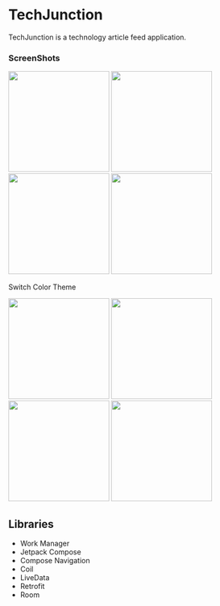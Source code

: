 # TechJunction

TechJunction is a technology article feed application.  

### ScreenShots

<p>
  <img src="https://github.com/eotw95/TechJunction/assets/98305024/53e5ed24-0e2a-4695-8efc-75771ac3afb5" alt="" width="200px">
  <img src="https://github.com/eotw95/TechJunction/assets/98305024/368a5414-f4ef-41b4-9723-2f122dfd43af" alt="" width="200px">
  <img src="https://github.com/eotw95/TechJunction/assets/98305024/6bd14a0f-551d-4d71-aa8a-a7f31cb5a0f0" alt="" width="200px">
  <img src="https://github.com/eotw95/TechJunction/assets/98305024/bf73a35d-fff5-441e-9242-7aea2816201e" alt="" width="200px">
</p>

Switch Color Theme
<p>
  <img src="https://github.com/eotw95/TechJunction/assets/98305024/038b12d3-5b50-4b61-bb98-13348d4c5e70" alt="" width="200px">
  <img src="https://github.com/eotw95/TechJunction/assets/98305024/afa336ef-30ed-4f13-bbfe-382d90503d07" alt="" width="200px">
  <img src="https://github.com/eotw95/TechJunction/assets/98305024/157f2570-e404-45fa-92dc-d18aa68f8bee" alt="" width="200px">
  <img src="https://github.com/eotw95/TechJunction/assets/98305024/5a2cebb1-f5e8-46c4-9e0f-283003a045d4" alt="" width="200px">
</p>

## Libraries

* Work Manager
* Jetpack Compose
* Compose Navigation
* Coil
* LiveData
* Retrofit
* Room
